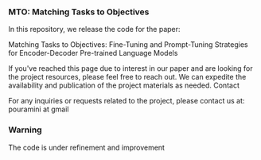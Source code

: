 ### MTO: Matching Tasks to Objectives

In this repository, we release the code for the paper:

Matching Tasks to Objectives: Fine-Tuning and Prompt-Tuning Strategies for Encoder-Decoder Pre-trained Language Models

If you've reached this page due to interest in our paper and are looking for the project resources, please feel free to reach out. We can expedite the availability and publication of the project materials as needed. Contact

For any inquiries or requests related to the project, please contact us at: pouramini at gmail

### Warning

The code is under refinement and improvement 
